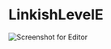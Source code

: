 LinkishLevelE
=============

![Screenshot for Editor](/../screenshots/screenshots/screenshot1.png?raw=true "Editor Screenshot")
